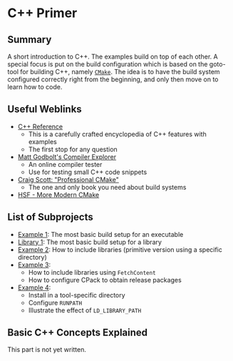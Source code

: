 # C++ Primer 

## Summary 

A short introduction to C++. The examples build on top of each other. A special focus is put on the build configuration which is based on the goto-tool for building C++, namely [`CMake`](https://cmake.org/cmake/help/latest/). The idea is to have the build system configured correctly right from the beginning, and only then move on to learn how to code.      

## Useful Weblinks

- [C++ Reference](https://en.cppreference.com/)
  - This is a carefully crafted encyclopedia of C++ features with examples
  - The first stop for any question 
- [Matt Godbolt's Compiler Explorer](https://godbolt.org/) 
  - An online compiler tester
  - Use for testing small C++ code snippets
- [Craig Scott: "Professional CMake"](https://crascit.com/professional-cmake/)    
  - The one and only book you need about build systems 
- [HSF - More Modern CMake](https://hsf-training.github.io/hsf-training-cmake-webpage/index.html)

## List of Subprojects

- [Example 1](example_1/): The most basic build setup for an executable 
- [Library 1](library_1/): The most basic build setup for a library 
- [Example 2](example_2/): How to include libraries (primitive version using a specific directory) 
- [Example 3](example_3/): 
  - How to include libraries using `FetchContent`
  - How to configure CPack to obtain release packages  
- [Example 4](example_4/): 
  - Install in a tool-specific directory
  - Configure `RUNPATH`
  - Illustrate the effect of `LD_LIBRARY_PATH`
  
## Basic C++ Concepts Explained

This part is not yet written.

